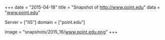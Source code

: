 
+++
date = "2015-04-18"
title = "Snapshot of http://www.point.edu"
data = "www.point.edu"

Server = ["IIS"]
domain = ["point.edu"]

  image = "snapshots/2015_16/www.point.edu.png"
+++
#
